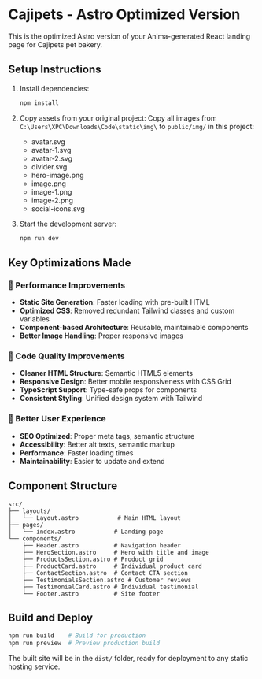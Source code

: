 # Cajipets - Astro Optimized Version

This is the optimized Astro version of your Anima-generated React landing page for Cajipets pet bakery.

## Setup Instructions

1. Install dependencies:
   ```bash
   npm install
   ```

2. Copy assets from your original project:
   Copy all images from `C:\Users\XPC\Downloads\Code\static\img\` to `public/img/` in this project:
   - avatar.svg
   - avatar-1.svg  
   - avatar-2.svg
   - divider.svg
   - hero-image.png
   - image.png
   - image-1.png
   - image-2.png
   - social-icons.svg

3. Start the development server:
   ```bash
   npm run dev
   ```

## Key Optimizations Made

### 🚀 Performance Improvements
- **Static Site Generation**: Faster loading with pre-built HTML
- **Optimized CSS**: Removed redundant Tailwind classes and custom variables
- **Component-based Architecture**: Reusable, maintainable components
- **Better Image Handling**: Proper responsive images

### 🎨 Code Quality Improvements  
- **Cleaner HTML Structure**: Semantic HTML5 elements
- **Responsive Design**: Better mobile responsiveness with CSS Grid
- **TypeScript Support**: Type-safe props for components
- **Consistent Styling**: Unified design system with Tailwind

### 📱 Better User Experience
- **SEO Optimized**: Proper meta tags, semantic structure
- **Accessibility**: Better alt texts, semantic markup
- **Performance**: Faster loading times
- **Maintainability**: Easier to update and extend

## Component Structure

```
src/
├── layouts/
│   └── Layout.astro           # Main HTML layout
├── pages/
│   └── index.astro           # Landing page
└── components/
    ├── Header.astro          # Navigation header
    ├── HeroSection.astro     # Hero with title and image
    ├── ProductsSection.astro # Product grid
    ├── ProductCard.astro     # Individual product card
    ├── ContactSection.astro  # Contact CTA section
    ├── TestimonialsSection.astro # Customer reviews
    ├── TestimonialCard.astro # Individual testimonial
    └── Footer.astro          # Site footer
```

## Build and Deploy

```bash
npm run build    # Build for production  
npm run preview  # Preview production build
```

The built site will be in the `dist/` folder, ready for deployment to any static hosting service.